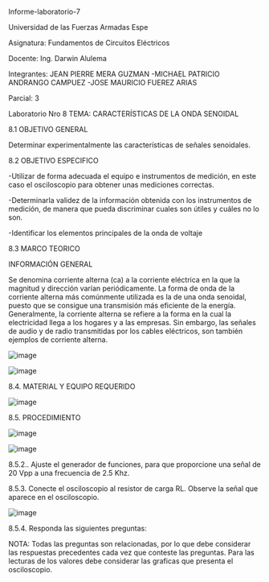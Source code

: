 Informe-laboratorio-7

Universidad de las Fuerzas Armadas Espe

Asignatura: Fundamentos de Circuitos Eléctricos

Docente: Ing. Darwin Alulema

Integrantes: JEAN PIERRE MERA GUZMAN -MICHAEL PATRICIO ANDRANGO CAMPUEZ -JOSE MAURICIO FUEREZ ARIAS

Parcial: 3

Laboratorio Nro 8 TEMA: CARACTERÍSTICAS DE LA ONDA SENOIDAL

8.1 OBJETIVO GENERAL

Determinar experimentalmente las características de señales senoidales.

8.2 OBJETIVO ESPECIFICO

-Utilizar de forma adecuada el equipo e instrumentos de medición, en este caso el osciloscopio para obtener unas mediciones correctas.

-Determinarla validez de la información obtenida con los instrumentos de medición, de manera que pueda discriminar cuales son útiles y cuáles no lo son.

-Identificar los elementos principales de la onda de voltaje

8.3 MARCO TEORICO

INFORMACIÓN GENERAL

Se denomina corriente alterna (ca) a la corriente eléctrica en la que la magnitud y dirección varían periódicamente. La forma de onda de la corriente alterna más comúnmente utilizada es la de una onda senoidal, puesto que se consigue una transmisión más eficiente de la energía. Generalmente, la corriente alterna se refiere a la forma en la cual la electricidad llega a los hogares y a las empresas. Sin embargo, las señales de audio y de radio transmitidas por los cables eléctricos, son también ejemplos de corriente alterna.
 
![image](https://user-images.githubusercontent.com/104911658/219137803-3be64614-2977-4493-ae38-6c072e6d2849.png)

![image](https://user-images.githubusercontent.com/104911658/219138223-62fd2e0e-55a2-4f09-a94b-2f59ce91b89a.png)

8.4. MATERIAL Y EQUIPO REQUERIDO

![image](https://user-images.githubusercontent.com/107088999/219174445-541272ab-f8e3-4d7c-a278-d36c1c18a40b.png)

8.5. PROCEDIMIENTO

![image](https://user-images.githubusercontent.com/107088999/219174566-5a31f846-7845-4ebb-b392-a002512c7c06.png)

![image](https://user-images.githubusercontent.com/107088999/219175521-83c77be9-fa75-441c-a471-2b2dace5398f.png)

8.5.2.. Ajuste el generador de funciones, para que proporcione una señal de 20 Vpp a
una frecuencia de 2.5 Khz.

8.5.3. Conecte el osciloscopio al resistor de carga RL. Observe la señal que aparece en
el osciloscopio.

![image](https://user-images.githubusercontent.com/107088999/219197246-8f8c8fe2-0152-41f3-ad84-187b81aa5a72.png)


8.5.4. Responda las siguientes preguntas:

NOTA: Todas las preguntas son relacionadas, por lo que debe considerar las respuestas
precedentes cada vez que conteste las preguntas. Para las lecturas de los valores debe
considerar las graficas que presenta el osciloscopio.









